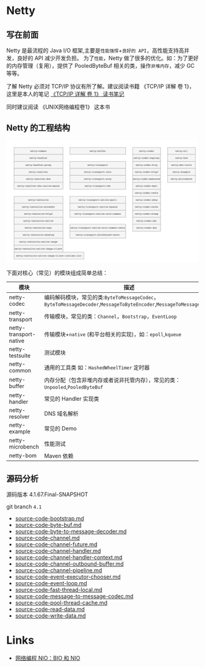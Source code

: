 # Netty

## 写在前面

Netty 是最流程的 Java I/O 框架,主要是`性能强悍`+`良好的 API`，高性能支持高并发，良好的 API 减少开发负担。
为了`性能`，Netty 做了很多的优化。如：为了更好的内存管理（复用），提供了 PooledByteBuf 相关的类，操作`非堆内存`，减少 GC 等等。

了解 Netty 必须对 TCP/IP 协议有所了解。建议阅读书籍 《TCP/IP 详解 卷 1》，这里是本人的笔记 [《TCP/IP 详解 卷 1》 读书笔记](https://github.com/web1992/read/blob/main/tcp-ip/TCP-IP-%E8%AF%A6%E8%A7%A3-%E5%8D%B71/readme.md)

同时建议阅读 《UNIX网络编程卷1》 这本书

## Netty 的工程结构

![netty-4.1-modules.png](./images/netty-4.1-modules.png)

下面对核心（常见）的模块组成简单总结：

| 模块                   | 描述                                                                                                       |
| ---------------------- | ---------------------------------------------------------------------------------------------------------- |
| netty-codec            | 编码解码模块，常见的类:`ByteToMessageCodec`，`ByteToMessageDecoder`,`MessageToByteEncoder`,`MessageToMessageCodec` |
| netty-transport        | 传输模块，常见的类：`Channel`，`Bootstrap`，`EventLoop`                                                          |
| netty-transport-native | 传输模块+`native` (和平台相关的实现)，如：`epoll`,`kqueue`                                                      |
| netty-testsuite        | 测试模块                                                                                                   |
| netty-common           | 通用的工具类 如：`HashedWheelTimer` 定时器                                                                   |
| netty-buffer           | 内存分配（包含非堆内存或者说非托管内存），常见的类：`Unpooled`,`PooledByteBuf`                                 |
| netty-handler          | 常见的 Handler 实现类                                                                                      |
| netty-resolver         | DNS 域名解析                                                                                               |
| netty-example          | 常见的 Demo                                                                                                |
| netty-microbench       | 性能测试                                                                                                   |
| netty-bom              | Maven 依赖                                                                                                 |

## 源码分析

源码版本 4.1.67.Final-SNAPSHOT

git branch `4.1`

- [source-code-bootstrap.md](source-code-bootstrap.md)
- [source-code-byte-buf.md](source-code-byte-buf.md)
- [source-code-byte-to-message-decoder.md](source-code-byte-to-message-decoder.md)
- [source-code-channel.md](source-code-channel.md)
- [source-code-channel-future.md](source-code-channel-future.md)
- [source-code-channel-handler.md](source-code-channel-handler.md)
- [source-code-channel-handler-context.md](source-code-channel-handler-context.md)
- [source-code-channel-outbound-buffer.md](source-code-channel-outbound-buffer.md)
- [source-code-channel-pipeline.md](source-code-channel-pipeline.md)
- [source-code-event-executor-chooser.md](source-code-event-executor-chooser.md)
- [source-code-event-loop.md](source-code-event-loop.md)
- [source-code-fast-thread-local.md](source-code-fast-thread-local.md)
- [source-code-message-to-message-codec.md](source-code-message-to-message-codec.md)
- [source-code-pool-thread-cache.md](source-code-pool-thread-cache.md)
- [source-code-read-data.md](source-code-read-data.md)
- [source-code-write-data.md](source-code-write-data.md)

# Links

- [网络编程 NIO：BIO 和 NIO](https://www.cnblogs.com/gaofei200/p/13933952.html)
